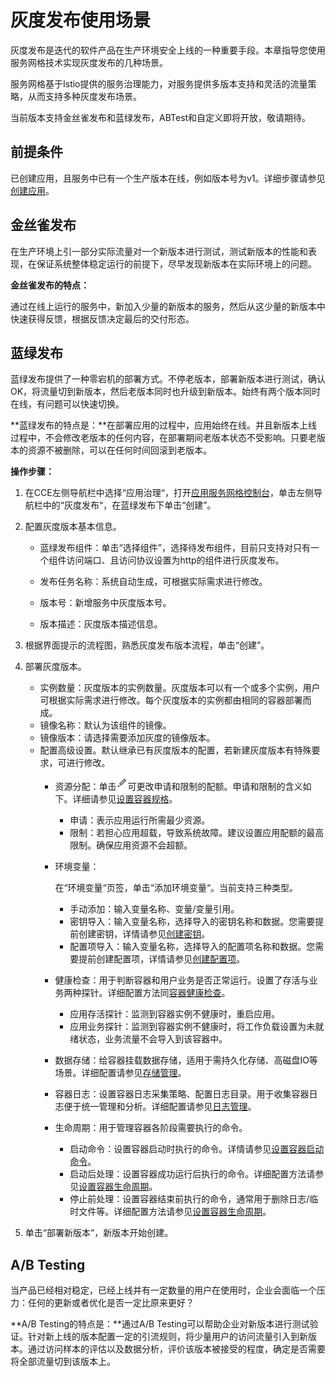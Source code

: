 # 灰度发布使用场景<a name="cce_01_0050"></a>

灰度发布是迭代的软件产品在生产环境安全上线的一种重要手段。本章指导您使用服务网格技术实现灰度发布的几种场景。

服务网格基于Istio提供的服务治理能力，对服务提供多版本支持和灵活的流量策略，从而支持多种灰度发布场景。

当前版本支持金丝雀发布和蓝绿发布，ABTest和自定义即将开放，敬请期待。

## 前提条件<a name="section77301553236"></a>

已创建应用，且服务中已有一个生产版本在线，例如版本号为v1。详细步骤请参见[创建应用](创建应用.md)。

## 金丝雀发布<a name="section18766329162914"></a>

在生产环境上引一部分实际流量对一个新版本进行测试，测试新版本的性能和表现，在保证系统整体稳定运行的前提下，尽早发现新版本在实际环境上的问题。

**金丝雀发布的特点：**

通过在线上运行的服务中，新加入少量的新版本的服务，然后从这少量的新版本中快速获得反馈，根据反馈决定最后的交付形态。

## 蓝绿发布<a name="section82561111111"></a>

蓝绿发布提供了一种零宕机的部署方式。不停老版本，部署新版本进行测试，确认OK，将流量切到新版本，然后老版本同时也升级到新版本。始终有两个版本同时在线，有问题可以快速切换。

**蓝绿发布的特点是：**在部署应用的过程中，应用始终在线。并且新版本上线过程中，不会修改老版本的任何内容，在部署期间老版本状态不受影响。只要老版本的资源不被删除，可以在任何时间回滚到老版本。

**操作步骤：**

1.  在CCE左侧导航栏中选择“应用治理“，打开[应用服务网格控制台](https://console.huaweicloud.com/istio/)，单击左侧导航栏中的“灰度发布“，在蓝绿发布下单击“创建”。
2.  配置灰度版本基本信息。
    -   蓝绿发布组件：单击“选择组件”，选择待发布组件，目前只支持对只有一个组件访问端口、且访问协议设置为http的组件进行灰度发布。
    -   发布任务名称：系统自动生成，可根据实际需求进行修改。
    -   版本号：新增服务中灰度版本号。

    -   版本描述：灰度版本描述信息。

3.  根据界面提示的流程图，熟悉灰度发布版本流程，单击“创建”。
4.  部署灰度版本。
    -   实例数量：灰度版本的实例数量。灰度版本可以有一个或多个实例，用户可根据实际需求进行修改。每个灰度版本的实例都由相同的容器部署而成。
    -   镜像名称：默认为该组件的镜像。
    -   镜像版本：请选择需要添加灰度的镜像版本。
    -   配置高级设置。默认继承已有灰度版本的配置，若新建灰度版本有特殊要求，可进行修改。
        -   资源分配：单击![](figures/icon-edit-5.png)可更改申请和限制的配额。申请和限制的含义如下。详细请参见[设置容器规格](设置容器规格.md)。
            -   申请：表示应用运行所需最少资源。
            -   限制：若担心应用超载，导致系统故障。建议设置应用配额的最高限制。确保应用资源不会超额。

        -   环境变量：

            在“环境变量“页签，单击“添加环境变量“。当前支持三种类型。

            -   手动添加：输入变量名称、变量/变量引用。
            -   密钥导入：输入变量名称，选择导入的密钥名称和数据。您需要提前创建密钥，详情请参见[创建密钥](创建密钥.md)。
            -   配置项导入：输入变量名称，选择导入的配置项名称和数据。您需要提前创建配置项，详情请参见[创建配置项](创建配置项.md)。

        -   健康检查：用于判断容器和用户业务是否正常运行。设置了存活与业务两种探针。详细配置方法同[容器健康检查](容器健康检查.md)。
            -   应用存活探针：监测到容器实例不健康时，重启应用。
            -   应用业务探针：监测到容器实例不健康时，将工作负载设置为未就绪状态，业务流量不会导入到该容器中。

        -   数据存储：给容器挂载数据存储，适用于需持久化存储、高磁盘IO等场景。详细配置请参见[存储管理](存储管理.md)。
        -   容器日志：设置容器日志采集策略、配置日志目录。用于收集容器日志便于统一管理和分析。详细配置请参见[日志管理](日志管理.md)。
        -   生命周期：用于管理容器各阶段需要执行的命令。
            -   启动命令：设置容器启动时执行的命令。详情请参见[设置容器启动命令](设置容器启动命令.md)。
            -   启动后处理：设置容器成功运行后执行的命令。详细配置方法请参见[设置容器生命周期](设置容器生命周期.md)。
            -   停止前处理：设置容器结束前执行的命令，通常用于删除日志/临时文件等。详细配置方法请参见[设置容器生命周期](设置容器生命周期.md)。



5.  单击“部署新版本“，新版本开始创建。

## A/B Testing<a name="section972381761119"></a>

当产品已经相对稳定，已经上线并有一定数量的用户在使用时，企业会面临一个压力：任何的更新或者优化是否一定比原来更好？

**A/B Testing的特点是：**通过A/B Testing可以帮助企业对新版本进行测试验证。针对新上线的版本配置一定的引流规则，将少量用户的访问流量引入到新版本。通过访问样本的评估以及数据分析，评价该版本被接受的程度，确定是否需要将全部流量切到该版本上。

